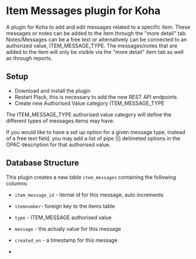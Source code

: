 # Item Messages plugin for Koha
A plugin for Koha to add and edit messages related to a specific item. These messages or notes can be added to the item through the "more detail" tab. Notes/Messages can be a free text or alternatively can be connected to an authorized value, ITEM_MESSAGE_TYPE. The messages/notes that are added to the item will only be visible via the "more detail" item tab as well as through reports.

## Setup
* Download and install the plugin
* Restart Plack, this is necessary to add the new REST API endpoints
* Create new Authorised Value category ITEM_MESSAGE_TYPE

The ITEM_MESSAGE_TYPE authorised value category will define the different types of messages items may have.

If you would like to have a set up option for a given message type,
instead of a free text field, you may add a list of pipe (|) delimeted
options in the OPAC description for that authorised value.

## Database Structure

This plugin creates a new table `item_messages` containing the following columns:
* `item_message_id` - iternal id for this message, auto increments
* `itemnumber`- foreign key to the items table
* `type` - ITEM_MESSAGE authorised value
* `message` - the actualy value for this message
* `created_on` - a timestamp for this message

* 
